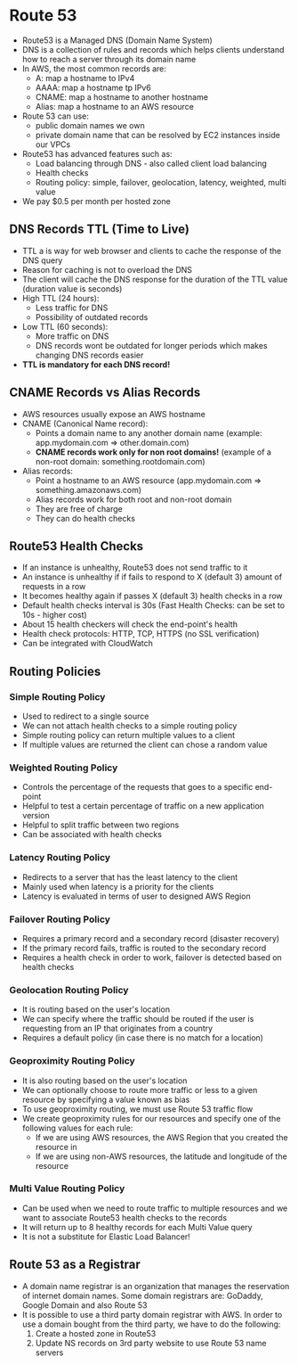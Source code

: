 # Route 53

- Route53 is a Managed DNS (Domain Name System)
- DNS is a collection of rules and records which helps clients understand how to reach a server through its domain name
- In AWS, the most common records are:
    - A: map a hostname to IPv4
    - AAAA: map a hostname tp IPv6
    - CNAME: map a hostname to another hostname
    - Alias: map a hostname to an AWS resource
- Route 53 can use:
    - public domain names we own
    - private domain name that can be resolved by EC2 instances inside our VPCs
- Route53 has advanced features such as:
    - Load balancing through DNS - also called client load balancing
    - Health checks
    - Routing policy: simple, failover, geolocation, latency, weighted, multi value
- We pay $0.5 per month per hosted zone

## DNS Records TTL (Time to Live)

- TTL a is way for web browser and clients to cache the response of the DNS query
- Reason for caching is not to overload the DNS
- The client will cache the DNS response for the duration of the TTL value (duration value is seconds)
- High TTL (24 hours):
    - Less traffic for DNS
    - Possibility of outdated records
- Low TTL (60 seconds):
    - More traffic on DNS
    - DNS records wont be outdated for longer periods which makes changing DNS records easier
- **TTL is mandatory for each DNS record!**

## CNAME Records vs Alias Records

- AWS resources usually expose an AWS hostname
- CNAME (Canonical Name record): 
    - Points a domain name to any another domain name (example: app.mydomain.com => other.domain.com)
    - **CNAME records work only for non root domains!** (example of a non-root domain: something.rootdomain.com)
- Alias records:
    - Point a hostname to an AWS resource (app.mydomain.com => something.amazonaws.com)
    - Alias records work for both root and non-root domain
    - They are free of charge
    - They can do health checks

## Route53 Health Checks

- If an instance is unhealthy, Route53 does not send traffic to it
- An instance is unhealthy if if fails to respond to X (default 3) amount of requests in a row
- It becomes healthy again if passes X (default 3) health checks in a row
- Default health checks interval is 30s (Fast Health Checks: can be set to 10s - higher cost)
- About 15 health checkers will check the end-point's health
- Health check protocols: HTTP, TCP, HTTPS (no SSL verification)
- Can be integrated with CloudWatch

## Routing Policies

### Simple Routing Policy

- Used to redirect to a single source
- We can not attach health checks to a simple routing policy
- Simple routing policy can return multiple values to a client
- If multiple values are returned the client can chose a random value

### Weighted Routing Policy

- Controls the percentage of the requests that goes to a specific end-point
- Helpful to test a certain percentage of traffic on a new application version
- Helpful to split traffic between two regions
- Can be associated with health checks

### Latency Routing Policy

- Redirects to a server that has the least latency to the client
- Mainly used when latency is a priority for the clients
- Latency is evaluated in terms of user to designed AWS Region

### Failover Routing Policy

- Requires a primary record and a secondary record (disaster recovery)
- If the primary record fails, traffic is routed to the secondary record
- Requires a health check in order to work, failover is detected based on health checks

### Geolocation Routing Policy

- It is routing based on the user's location
- We can specify where the traffic should be routed if the user is requesting from an IP that originates from a country
- Requires a default policy (in case there is no match for a location)

### Geoproximity Routing Policy

- It is also routing based on the user's location
- We can optionally choose to route more traffic or less to a given resource by specifying a value known as bias
- To use geoproximity routing, we must use Route 53 traffic flow
- We create geoproximity rules for our resources and specify one of the following values for each rule:
    - If we are using AWS resources, the AWS Region that you created the resource in
    - If we are using non-AWS resources, the latitude and longitude of the resource

### Multi Value Routing Policy

- Can be used when we need to route traffic to multiple resources and we want to associate Route53 health checks to the records
- It will return up to 8 healthy records for each Multi Value query
- It is not a substitute for Elastic Load Balancer!

## Route 53 as a Registrar

- A domain name registrar is an organization that manages the reservation of internet domain names. Some domain registrars are: GoDaddy, Google Domain and also Route 53
- It is possible to use a third party domain registrar with AWS. In order to use a domain bought from the third party, we have to do the following:
    1. Create a hosted zone in Route53
    2. Update NS records on 3rd party website to use Route 53 name servers
    